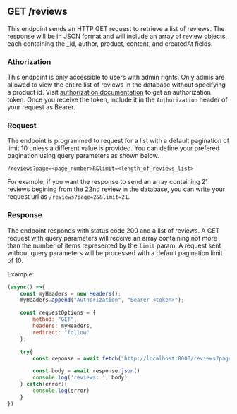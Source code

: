 ## GET /reviews

This endpoint sends an HTTP GET request to retrieve a list of reviews. The response will be in JSON format and will include an array of review objects, each containing the _id, author, product, content, and createdAt fields. 

### Athorization
This endpoint is only accessible to users with admin rights. Only admis are allowed to view the entire list of reviews in the database without specifying a product id. Visit [authorization documentation](../authentication/auth.md) to get an authorization token. Once you receive the token, include it in the `Authorization` header of your request as Bearer.


### Request
The endpoint is programmed to request for a list with a default pagination of limit 10 unless a different value is provided. You can define your prefered pagination using query parameters as shown below.

`/reviews?page=<page_number>&&limit=<length_of_reviews_list>`

For example, if you want the response to send an array containing 21 reviews begining from the 22nd review in the database, you can write your request url as `/reviews?page=2&&limit=21`.

### Response
The endpoint responds with status code 200 and a list of reviews. A GET request with query parameters will receive an array containing not more than the number of items represented by the `limit` param. A request sent without query parameters will be processed with a default pagination limit of 10.


Example: 

```javascript
(async() =>{
    const myHeaders = new Headers();
    myHeaders.append("Authorization", "Bearer <token>");

    const requestOptions = {
        method: "GET",
        headers: myHeaders,
        redirect: "follow"
    };

    try{
        const reponse = await fetch("http://localhost:8000/reviews?page=2&&limit=21", requestOptions)

        const body = await response.json()
        console.log('reviews: ', body)
    } catch(error){
        console.log(error)
    }
})
```




